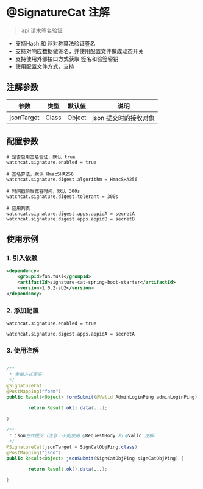# @SignatureCat 注解
> api 请求签名验证

- 支持Hash 和 非对称算法验证签名
- 支持对响应数据做签名，并使用配置文件做成动态开关
- 支持使用外部接口方式获取 签名和验签密钥
- 使用配置文件方式，支持

## 注解参数
| 参数          | 类型      | 默认值    | 说明            |
|-------------|---------|--------|---------------|
| jsonTarget | Class   | Object | json 提交时的接收对象 |

## 配置参数
```properties
# 是否启用签名验证，默认 true
watchcat.signature.enabled = true

# 签名算法，默认 HmacSHA256
watchcat.signature.digest.algorithm = HmacSHA256

# 时间戳前后宽容时间，默认 300s
watchcat.signature.digest.tolerant = 300s

# 应用列表
watchcat.signature.digest.apps.appidA = secretA
watchcat.signature.digest.apps.appidB = secretB
```

## 使用示例
### 1. 引入依赖
```xml
<dependency>
    <groupId>fun.tusi</groupId>
    <artifactId>signature-cat-spring-boot-starter</artifactId>
    <version>1.0.2-sb2</version>
</dependency>
```

### 2. 添加配置
```properties
watchcat.signature.enabled = true

watchcat.signature.digest.apps.appidA = secretA
```

### 3. 使用注解
```java

/**
 * 表单方式提交
 */
@SignatureCat
@PostMapping("form")
public Result<Object> formSubmit(@Valid AdminLoginPing adminLoginPing) {

        return Result.ok().data(...);

}

/**
 * json方式提交（注意：不能使用 @RequestBody 和 @Valid 注解）
 */
@SignatureCat(jsonTarget = SignCatObjPing.class)
@PostMapping("json")
public Result<Object> jsonSubmit(SignCatObjPing signCatObjPing) {

        return Result.ok().data(...);

}
```